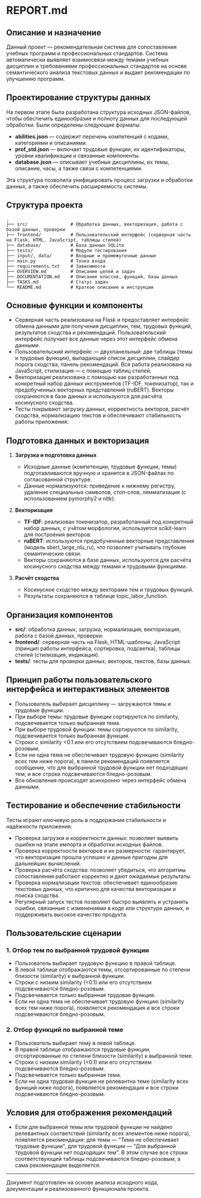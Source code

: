 # REPORT.md

## Описание и назначение

Данный проект — рекомендательная система для сопоставления учебных программ и профессиональных стандартов. Система автоматически выявляет взаимосвязи между темами учебных дисциплин и требованиями профессиональных стандартов на основе семантического анализа текстовых данных и выдает рекомендации по улучшению программ.

## Проектирование структуры данных

На первом этапе была разработана структура исходных JSON-файлов, чтобы обеспечить единообразие и полноту данных для последующей обработки. Были определены следующие форматы:
- **abilities.json** — содержит перечень компетенций с кодами, категориями и описаниями.
- **prof_std.json** — включает трудовые функции, их идентификаторы, уровни квалификации и связанные компоненты.
- **database.json** — описывает учебные дисциплины, их темы, описание, часы, а также связи с компетенциями.

Эта структура позволила унифицировать процесс загрузки и обработки данных, а также обеспечить расширяемость системы.

## Структура проекта

```
.
├── src/                # Обработка данных, векторизация, работа с базой данных, проверки
├── frontend/           # Пользовательский интерфейс (серверная часть на Flask, HTML, JavaScript, таблицы стилей)
├── database/           # База данных SQLite
├── tests/              # Модули тестирования
├── input/, data/       # Входные и промежуточные данные
├── main.py             # Точка входа
├── requirements.txt    # Зависимости
├── OVERVIEW.md         # Описание целей и задач
├── DOCUMENTATION.md    # Описание классов, функций, базы данных
├── TASKS.md            # Статус задач
└── README.md           # Краткое описание и инструкции
```

## Основные функции и компоненты

- Серверная часть реализована на Flask и предоставляет интерфейс обмена данными для получения дисциплин, тем, трудовых функций, результатов сходства и рекомендаций. Пользовательский интерфейс получает все данные через этот интерфейс обмена данными.
- Пользовательский интерфейс — двухпанельный: две таблицы (темы и трудовые функции), выпадающий список дисциплин, слайдер порога сходства, панель рекомендаций. Вся работа реализована на JavaScript, стилизация — с помощью таблиц стилей.
- Векторизация реализована с помощью как разработанных под конкретный набор данных инструментов (TF-IDF, токенизатор), так и предобученных векторных представлений (ruBERT). Векторы сохраняются в базе данных и используются для расчёта косинусного сходства.
- Тесты покрывают загрузку данных, корректность векторов, расчёт сходства, нормализацию текстов и обеспечивают стабильность работы приложения.

## Подготовка данных и векторизация

1. **Загрузка и подготовка данных**
   - Исходные данные (компетенции, трудовые функции, темы) подготавливаются вручную и хранятся в JSON-файлах по согласованной структуре.
   - Данные нормализуются: приведение к нижнему регистру, удаление специальных символов, стоп-слов, лемматизация (с использованием pymorphy2 и nltk).

2. **Векторизация**
   - **TF-IDF**: реализован токенизатор, разработанный под конкретный набор данных, с учётом морфологии, используется scikit-learn для построения векторов.
   - **ruBERT**: используются предобученные векторные представления (модель sbert_large_nlu_ru), что позволяет учитывать глубокие семантические связи.
   - Векторы сохраняются в базе данных, используются для расчёта косинусного сходства между темами и трудовыми функциями.

3. **Расчёт сходства**
   - Косинусное сходство между векторами тем и трудовых функций.
   - Результаты сохраняются в таблице topic_labor_function.

## Организация компонентов

- **src/**: обработка данных, загрузка, нормализация, векторизация, работа с базой данных, проверки.
- **frontend/**: серверная часть на Flask, HTML-шаблоны, JavaScript (принцип работы интерфейса, сортировка, подсветка), таблицы стилей (стилизация, индикация).
- **tests/**: тесты для проверки данных, векторов, текстов, базы данных.

## Принцип работы пользовательского интерфейса и интерактивных элементов

- Пользователь выбирает дисциплину — загружаются темы и трудовые функции.
- При выборе темы: трудовые функции сортируются по similarity, подсвечивается только выбранная тема.
- При выборе трудовой функции: темы сортируются по similarity, подсвечивается только выбранная функция.
- Строки с similarity <0.1 или его отсутствием подсвечиваются бледно-розовым.
- Если ни одна тема не обеспечивает трудовую функцию (similarity всех тем ниже порога), в панели рекомендаций появляется сообщение, что для выбранной трудовой функции нет подходящих тем, и все строки подсвечиваются бледно-розовым.
- Все обновления происходят асинхронно через интерфейс обмена данными.

## Тестирование и обеспечение стабильности

Тесты играют ключевую роль в поддержании стабильности и надёжности приложения:
- Проверка загрузки и корректности данных: позволяет выявить ошибки на этапе импорта и обработки исходных файлов.
- Проверка корректности векторов и их размерности: гарантирует, что векторизация прошла успешно и данные пригодны для дальнейших вычислений.
- Проверка расчёта сходства: позволяет убедиться, что алгоритмы сопоставления работают корректно и дают ожидаемые результаты.
- Проверка нормализации текстов: обеспечивает единообразие текстовых данных, что критично для качества векторизации и поиска сходства.
- Регулярный запуск тестов позволяет быстро выявлять и устранять ошибки, связанные с изменениями в коде или структуре данных, и поддерживать высокое качество продукта.

## Пользовательские сценарии

### 1. Отбор тем по выбранной трудовой функции
- Пользователь выбирает трудовую функцию в правой таблице.
- В левой таблице отображаются темы, отсортированные по степени близости (similarity) к выбранной функции.
- Строки с низким similarity (<0.1) или его отсутствием подсвечиваются бледно-розовым.
- Подсвечивается только выбранная трудовая функция.
- Если ни одна тема не обеспечивает трудовую функцию (similarity всех тем ниже порога), появляется рекомендация и все строки подсвечиваются бледно-розовым.

### 2. Отбор функций по выбранной теме
- Пользователь выбирает тему в левой таблице.
- В правой таблице отображаются трудовые функции, отсортированные по степени близости (similarity) к выбранной теме.
- Строки с низким similarity (<0.1) или его отсутствием подсвечиваются бледно-розовым.
- Подсвечивается только выбранная тема.
- Если ни одна трудовая функция не релевантна теме (similarity всех функций ниже порога), появляется рекомендация и все строки подсвечиваются бледно-розовым.

## Условия для отображения рекомендаций
- Если для выбранной темы или трудовой функции не найдено релевантных соответствий (similarity всех элементов ниже порога), появляется рекомендация: для темы — "Тема не обеспечивает трудовые функции", для трудовой функции — "Для выбранной трудовой функции нет подходящих тем". В этом случае все строки соответствующей таблицы подсвечиваются бледно-розовым, а сама рекомендация выделяется.

---

Документ подготовлен на основе анализа исходного кода, документации и реализованного функционала проекта.